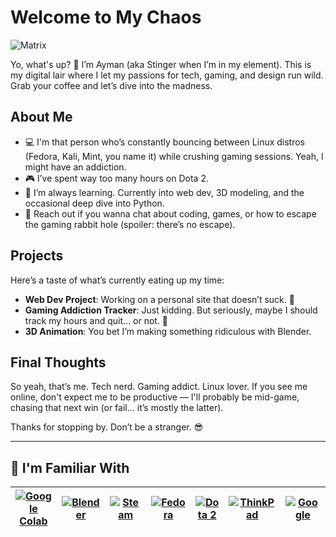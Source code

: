 # Welcome to My Chaos
![Matrix](https://i.imgur.com/xTlE8UM.gif)

Yo, what's up? 👾 I’m Ayman (aka Stinger when I’m in my element). This is my digital lair where I let my passions for tech, gaming, and design run wild. Grab your coffee and let’s dive into the madness.

## About Me

- 💻 I'm that person who’s constantly bouncing between Linux distros (Fedora, Kali, Mint, you name it) while crushing gaming sessions. Yeah, I might have an addiction.
- 🎮 I’ve spent way too many hours on Dota 2.
- 🌱 I’m always learning. Currently into web dev, 3D modeling, and the occasional deep dive into Python.
- 📧 Reach out if you wanna chat about coding, games, or how to escape the gaming rabbit hole (spoiler: there’s no escape).

## Projects

Here’s a taste of what’s currently eating up my time:

- **Web Dev Project**: Working on a personal site that doesn’t suck. 🚀
- **Gaming Addiction Tracker**: Just kidding. But seriously, maybe I should track my hours and quit... or not. 🤔
- **3D Animation**: You bet I’m making something ridiculous with Blender.

## Final Thoughts

So yeah, that’s me. Tech nerd. Gaming addict. Linux lover. If you see me online, don't expect me to be productive — I'll probably be mid-game, chasing that next win (or fail... it’s mostly the latter).

Thanks for stopping by. Don’t be a stranger. 😎

---

## 🧰 I'm Familiar With

| [![Google Colab](https://img.shields.io/badge/Colab-F9AB00?style=for-the-badge&logo=google-colab&logoColor=white)](https://colab.research.google.com/) | [![Blender](https://img.shields.io/badge/Blender-%23F5792A.svg?style=for-the-badge&logo=blender&logoColor=white)](https://www.blender.org/) | [![Steam](https://img.shields.io/badge/Steam-000000?style=for-the-badge&logo=steam&logoColor=white)](https://store.steampowered.com/) | [![Fedora](https://img.shields.io/badge/Fedora-294172?style=for-the-badge&logo=fedora&logoColor=white)](https://getfedora.org/) | [![Dota 2](https://img.shields.io/badge/Dota_2-%23F79A1F.svg?style=for-the-badge&logo=dota2&logoColor=white)](https://www.dota2.com/) | [![ThinkPad](https://img.shields.io/badge/ThinkPad-FF0000?style=for-the-badge&logo=lenovo&logoColor=white)](https://www.lenovo.com/) | [![Google](https://img.shields.io/badge/Google-4285F4?style=for-the-badge&logo=google&logoColor=white)](https://www.google.com/) |
|-------------------------------------------------------------------------------------------------------------------------------------------------------|----------------------------------------------------------------------------------------------------------------------------------------------|----------------------------------------------------------------------------------------------------------------------------------------|--------------------------------------------------------------------------------------------------------------------------------|------------------------------------------------------------------------------------------------------------------------------------------|-------------------------------------------------------------------------------------------------------------------------------------|-------------------------------------------------------------------------------------------------------------------------------|
